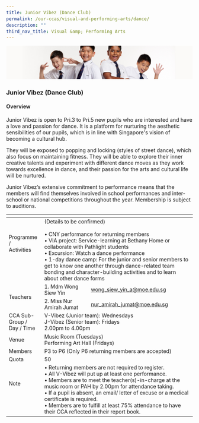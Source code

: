 ```yaml
---
title: Junior Vibez (Dance Club)
permalink: /our-ccas/visual-and-performing-arts/dance/
description: ""
third_nav_title: Visual &amp; Performing Arts
---
```

![](/images/Sub-banner2.jpg)

### Junior Vibez (Dance Club)

#### Overview

Junior Vibez is open to Pri.3 to Pri.5 new pupils who are interested and have a love and passion for dance. It is a platform for nurturing the aesthetic sensibilities of our pupils, which is in line with Singapore's vision of becoming a cultural hub.

  

They will be exposed to popping and locking (styles of street dance), which also focus on maintaining fitness. They will be able to explore their inner creative talents and experiment with different dance moves as they work towards excellence in dance, and their passion for the arts and cultural life will be nurtured.

  

Junior Vibez’s extensive commitment to performance means that the members will find themselves involved in school performances and inter-school or national competitions throughout the year. Membership is subject to auditions.

<table><thead><tr><th></th><th></th><th></th></tr></thead><tbody><tr><td>Programme / <br>Activities<br><br><br></td><td colspan="2">(Details to be confirmed)<br><br>• CNY performance for returning members<br>• VIA project: Service-learning at Bethany Home or collaborate with Pathlight students<br>• Excursion: Watch a dance performance<br>• 1-day dance camp: For the junior and senior members to get to know one another through dance-related team bonding and character-building activities and to learn about other dance forms<br></td></tr><tr><td rowspan="2">Teachers<br></td><td>1. Mdm Wong Siew Yin</td><td><a href="mailto:wong_siew_yin_a@moe.edu.sg">wong_siew_yin_a@moe.edu.sg</a></td></tr><tr><td>2. Miss Nur Amirah Jumat</td><td><a href="mailto:nur_amirah_jumat@moe.edu.sg">nur_amirah_jumat@moe.edu.sg</a></td></tr><tr><td>CCA Sub-Group /<br>Day / Time<br> </td><td colspan="2">V-Vibez (Junior team): Wednesdays<br>J-Vibez (Senior team): Fridays <br>2.00pm to 4.00pm</td></tr><tr><td>Venue<br></td><td colspan="2">Music Room (Tuesdays)<br>Performing Art Hall (Fridays)</td></tr><tr><td>Members</td><td colspan="2">P3 to P6 (Only P6 returning members are accepted)</td></tr><tr><td>Quota</td><td colspan="2">50</td></tr><tr><td>Note<br><br><br></td><td colspan="2">• Returning members are not required to register.<br>• All V-Vibez will put up at least one performance.<br>• Members are to meet the teacher(s)-in-charge at the music room or PAH by 2.00pm for attendance taking.<br>• If a pupil is absent, an email/ letter of excuse or a medical certificate is required.<br>• Members are to fulfill at least 75% attendance to have their CCA reflected in their report book. </td></tr></tbody></table>
